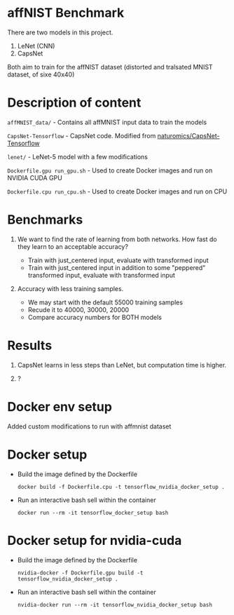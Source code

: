 # affNIST Benchmark #

There are two models in this project.
1. LeNet (CNN)
2. CapsNet

Both aim to train for the affNIST dataset (distorted and tralsated MNIST dataset, of sixe 40x40)

# Description of content #
`affMNIST_data/` - Contains all affMNIST input data to train the models

`CapsNet-Tensorflow` - CapsNet code. Modified from [naturomics/CapsNet-Tensorflow](https://github.com/naturomics/CapsNet-Tensorflow)

`lenet/` - LeNet-5 model with a few modifications

`Dockerfile.gpu run_gpu.sh` - Used to create Docker images and run on NVIDIA CUDA GPU

`Dockerfile.cpu run_cpu.sh` - Used to create Docker images and run on CPU

# Benchmarks #
1. We want to find the rate of learning from both networks. How fast do they learn to an acceptable accuracy?
    * Train with just_centered input, evaluate with transformed input
    * Train with just_centered input in addition to some "peppered" transformed input, evaluate with transformed input

2. Accuracy with less training samples.
    * We may start with the default 55000 training samples
    * Recude it to 40000, 30000, 20000
    * Compare accuracy numbers for BOTH models

# Results #
1. CapsNet learns in less steps than LeNet, but computation time is higher.

2. ?

# Docker env setup
Added custom modifications to run with affmnist dataset

# Docker setup
* Build the image defined by the Dockerfile

  `docker build -f Dockerfile.cpu -t tensorflow_nvidia_docker_setup .`

* Run an interactive bash sell within the container

  `docker run --rm -it tensorflow_docker_setup bash`

# Docker setup for nvidia-cuda
* Build the image defined by the Dockerfile

  `nvidia-docker -f Dockerfile.gpu build -t tensorflow_nvidia_docker_setup .`

* Run an interactive bash sell within the container

  `nvidia-docker run --rm -it tensorflow_nvidia_docker_setup bash`
